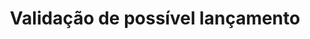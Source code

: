 ---
title: Validação de possível lançamento
api:
  file: readme-hml-corebank.json
  operationId: post_v1-core-banking-launch-validation-agency-account
hidden: false
---